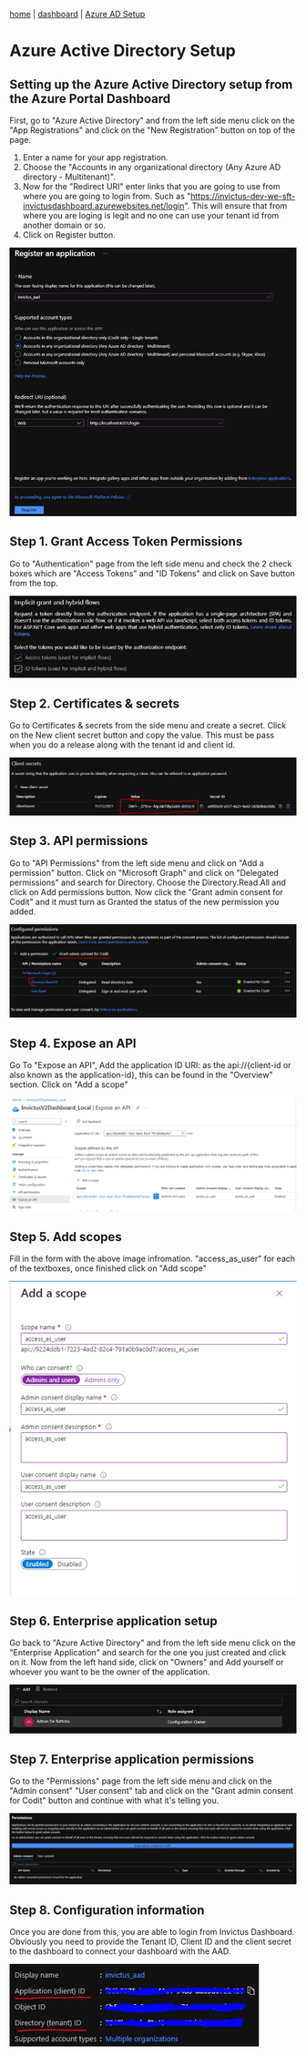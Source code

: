 [home](../README.md) | [dashboard](dashboard.md) | [Azure AD Setup](azureADSetup.md)

# Azure Active Directory Setup

## Setting up the Azure Active Directory setup from the Azure Portal Dashboard 

First, go to "Azure Active Directory" and from the left side menu click on the "App Registrations" and click on the "New Registration" button on top of the page. 

1. Enter a name for your app registration.
2. Choose the "Accounts in any organizational directory (Any Azure AD directory - Multitenant)".
3. Now for the "Redirect URI" enter links that you are going to use from where you are going to login from. Such as "https://invictus-dev-we-sft-invictusdashboard.azurewebsites.net/login". This will ensure that from where you are loging is legit and no one can use your tenant id from another domain or so.
4. Click on Register button.

![Allowing permissions for access and ID Tokens](../images/dashboard/azureAD/aad1.JPG)

## Step 1.  Grant Access Token Permissions

Go to "Authentication" page from the left side menu and check the 2 check boxes which are "Access Tokens" and "ID Tokens" and click on Save button from the top.

![Certifcates and secrets](../images/dashboard/azureAD/aad2.JPG)

## Step 2.  Certificates & secrets

Go to Certificates & secrets from the side menu and create a secret. Click on the New client secret button and copy the value. This must be pass when you do a release along with the tenant id and client id.

![API Permissions](../images/dashboard/azureAD/aad4.JPG)

## Step 3. API permissions

Go to "API Permissions" from the left side menu and click on "Add a permission" button. Click on "Microsoft Graph" and click on "Delegated permissions" and search for Directory. Choose the Directory.Read.All and click on Add permissions button. Now click the "Grant admin consent for Codit" and it must turn as Granted the status of the new permission you added. 

![Grant consent to delegated / admin permissions ](../images/dashboard/azureAD/aad8.JPG)

## Step 4. Expose an API

Go To "Expose an API", Add the application ID URI: as the api://{client-id or also known as the application-id}, this can be found in the "Overview" section. Click on "Add a scope"

![Expose an API](../images/dashboard/azureAD/aad9.png)

## Step 5. Add scopes

Fill in the form with the above image infromation. "access_as_user" for each of the textboxes, once finished click on "Add scope"

![Add Scope](../images/dashboard/azureAD/aad10.png)

## Step 6. Enterprise application setup

Go back to "Azure Active Directory" and from the left side menu click on the "Enterprise Application" and search for the one you just created and click on it. Now from the left hand side, click on "Owners" and Add yourself or whoever you want to be the owner of the application.

![Add Ownership to enterprise application](../images/dashboard/azureAD/aad5.JPG)

## Step 7. Enterprise application permissions

Go to the "Permissions" page from the left side menu and click on the "Admin consent" "User consent" tab and click on the "Grant admin consent for Codit" button and continue with what it's telling you.

![Grant consent permissions for enterprise applications](../images/dashboard/azureAD/aad6.JPG)

## Step 8. Configuration information

 Once you are done from this, you are able to login from Invictus Dashboard. Obviously you need to provide the Tenant ID, Client ID and the client secret to the dashboard to connect your dashboard with the AAD.

![Tenant and client information](../images/dashboard/azureAD/aad7.JPG)